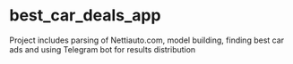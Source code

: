 # best_car_deals_app
Project includes parsing of Nettiauto.com, model building, finding best car ads and using Telegram bot for results distribution
